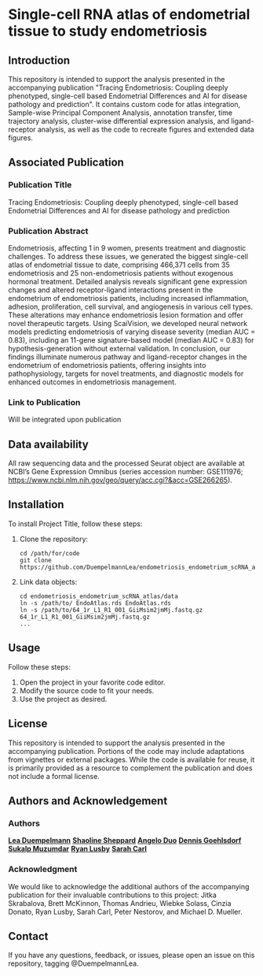 # **Single-cell RNA atlas of endometrial tissue to study endometriosis**

## **Introduction**

This repository is intended to support the analysis presented in the accompanying publication "Tracing Endometriosis: Coupling deeply phenotyped, single-cell based Endometrial Differences and AI for disease pathology and prediction".
It contains custom code for atlas integration, Sample-wise Principal Component Analysis, annotation transfer, time trajectory analysis, cluster-wise differential expression analysis, and ligand-receptor analysis, as well as the code to recreate figures and extended data figures.

## **Associated Publication**
### **Publication Title**

Tracing Endometriosis: Coupling deeply phenotyped, single-cell based Endometrial Differences and AI for disease pathology and prediction

### **Publication Abstract**

Endometriosis, affecting 1 in 9 women, presents treatment and diagnostic challenges. To address these issues, we generated the biggest single-cell atlas of endometrial tissue to date, comprising 466,371 cells from 35 endometriosis and 25 non-endometriosis patients without exogenous hormonal treatment. 
Detailed analysis reveals significant gene expression changes and altered receptor-ligand interactions present in the endometrium of endometriosis patients, including increased inflammation, adhesion, proliferation, cell survival, and angiogenesis in various cell types. 
These alterations may enhance endometriosis lesion formation and offer novel therapeutic targets. Using ScaiVision, we developed neural network models predicting endometriosis of varying disease severity (median AUC = 0.83), including an 11-gene signature-based model (median AUC = 0.83) for hypothesis-generation without external validation. 
In conclusion, our findings illuminate numerous pathway and ligand-receptor changes in the endometrium of endometriosis patients, offering insights into pathophysiology, targets for novel treatments, and diagnostic models for enhanced outcomes in endometriosis management.

### **Link to Publication**
Will be integrated upon publication

## **Data availability**

All raw sequencing data and the processed Seurat object are available at NCBI’s Gene Expression Omnibus (series accession number: GSE111976; https://www.ncbi.nlm.nih.gov/geo/query/acc.cgi?&acc=GSE266265).


## **Installation**

To install Project Title, follow these steps:

1. Clone the repository: 
    ```{bash}
    cd /path/for/code
    git clone https://github.com/DuempelmannLea/endometriosis_endometrium_scRNA_atlas.git
    ```
2. Link data objects:
    ```{bash}
    cd endometriosis_endometrium_scRNA_atlas/data
    ln -s /path/to/ EndoAtlas.rds EndoAtlas.rds
    ln -s /path/to/64_1r_L1_R1_001_GiiMsim2jmMj.fastq.gz 64_1r_L1_R1_001_GiiMsim2jmMj.fastq.gz
    ...
    ```

## **Usage**

Follow these steps:

1. Open the project in your favorite code editor.
2. Modify the source code to fit your needs.
3. Use the project as desired.

## **License**

This repository is intended to support the analysis presented in the accompanying publication. Portions of the code may include adaptations from vignettes or external packages. 
While the code is available for reuse, it is primarily provided as a resource to complement the publication and does not include a formal license.

## **Authors and Acknowledgement**
### **Authors**
**[Lea Duempelmann](https://github.com/DuempelmannLea)**
**[Shaoline Sheppard](https://github.com/)**
**[Angelo Duo](https://github.com/)**
**[Dennis Goehlsdorf](https://github.com/)**
**[Sukalp Muzumdar](https://github.com/)**
**[Ryan Lusby](https://github.com/)**
**[Sarah Carl](https://github.com/)**

### **Acknowledgment**
We would like to acknowledge the additional authors of the accompanying publication for their invaluable contributions to this project:
Jitka Skrabalova, Brett McKinnon, Thomas Andrieu, Wiebke Solass, Cinzia Donato, Ryan Lusby, Sarah Carl, Peter Nestorov, and Michael D. Mueller.

## **Contact**

If you have any questions, feedback, or issues, please open an issue on this repository, tagging @DuempelmannLea. 
